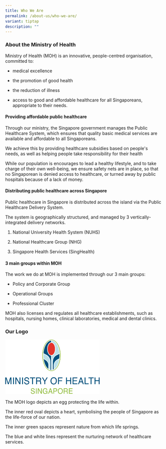 ```yaml
---
title: Who We Are
permalink: /about-us/who-we-are/
variant: tiptap
description: ""
---
```

<h3><strong>About the Ministry of Health</strong></h3><p>Ministry of Health (MOH) is an innovative, people-centred organisation, committed to:</p><ul><li><p>medical excellence</p></li><li><p>the promotion of good health</p></li><li><p>the reduction of illness</p></li><li><p>access to good and affordable healthcare for all Singaporeans, appropriate to their needs.</p></li></ul><p></p><h4><strong>Providing affordable public healthcare</strong></h4><p>Through our ministry, the Singapore government manages the Public Healthcare System, which ensures that quality basic medical services are available and affordable to all Singaporeans.</p><p>We achieve this by providing healthcare subsidies based on people's needs, as well as helping people take responsibility for their health</p><p>While our population is encourages to lead a healthy lifestyle, and to take charge of their own well-being, we ensure safety nets are in place, so that no Singaporean is denied access to healthcare, or turned away by public hospitals because of a lack of money.</p><h4><strong>Distributing public healthcare across Singapore</strong></h4><p>Public healthcare in Singapore is distributed across the island via the Public Healthcare Delivery System. <br></p><p>The system is geographically structured, and managed by 3 vertically-integrated delivery networks.</p><ol data-tight="true" class="tight"><li><p>National University Health System (NUHS)</p></li><li><p>National Healthcare Group (NHG)</p></li><li><p>Singapore Health Services (SingHealth)</p></li></ol><h4><strong>3 main groups within MOH</strong></h4><p>The work we do at MOH is implemented through our 3 main groups:</p><ul data-tight="true" class="tight"><li><p>Policy and Corporate Group</p></li><li><p>Operational Groups</p></li><li><p>Professional Cluster</p></li></ul><p>MOH also licenses and regulates all healthcare establishments, such as hospitals, nursing homes, clinical laboratories, medical and dental clinics.</p><h3><strong>Our Logo</strong></h3><p></p><div class="isomer-image-wrapper"><img style="width: 60%;" height="auto" width="100%" alt="mohlogo_transparent" src="/images/MOH_Logo2.png"></div><p>The MOH logo depicts an egg protecting the life within.</p><p>The inner red oval depicts a heart, symbolising the people of Singapore as the life-force of our nation.</p><p>The inner green spaces represent nature from which life springs.</p><p>The blue and white lines represent the nurturing network of healthcare services.</p><h4></h4><p></p>